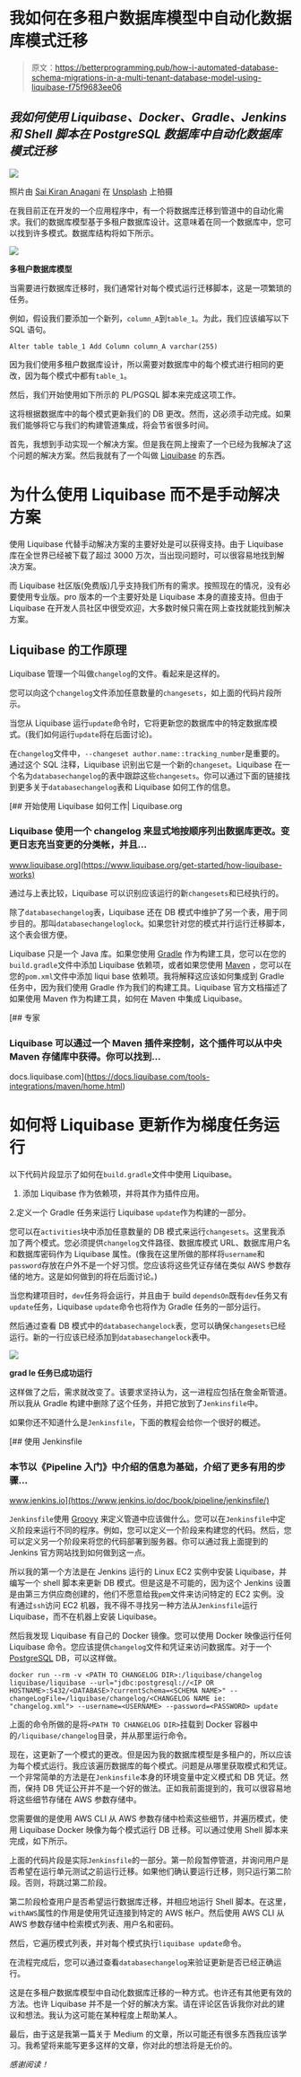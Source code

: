 # 我如何在多租户数据库模型中自动化数据库模式迁移

> 原文：<https://betterprogramming.pub/how-i-automated-database-schema-migrations-in-a-multi-tenant-database-model-using-liquibase-f75f9683ee06>

## *我如何使用 Liquibase、Docker、Gradle、Jenkins 和 Shell 脚本在 PostgreSQL 数据库中自动化数据库模式迁移*

![](img/591da034adda6711b5fc18c8a4f2d674.png)

照片由 [Sai Kiran Anagani](https://unsplash.com/@_imkiran?utm_source=medium&utm_medium=referral) 在 [Unsplash](https://unsplash.com?utm_source=medium&utm_medium=referral) 上拍摄

在我目前正在开发的一个应用程序中，有一个将数据库迁移到管道中的自动化需求。我们的数据库模型基于多租户数据库设计。这意味着在同一个数据库中，您可以找到许多模式。数据库结构将如下所示。

![](img/f2d55a2524fb6db21a406c9334a925c3.png)

**多租户数据库模型**

当需要进行数据库迁移时，我们通常针对每个模式运行迁移脚本，这是一项繁琐的任务。

例如，假设我们要添加一个新列，`column_A`到`table_1`。为此，我们应该编写以下 SQL 语句。

```
Alter table table_1 Add Column column_A varchar(255)
```

因为我们使用多租户数据库设计，所以需要对数据库中的每个模式进行相同的更改，因为每个模式中都有`table_1`。

然后，我们开始使用如下所示的 PL/PGSQL 脚本来完成这项工作。

这将根据数据库中的每个模式更新我们的 DB 更改。然而，这必须手动完成。如果我们能够将它与我们的构建管道集成，将会节省很多时间。

首先，我想到手动实现一个解决方案。但是我在网上搜索了一个已经为我解决了这个问题的解决方案。然后我就有了一个叫做 [Liquibase](https://www.liquibase.org/) 的东西。

# 为什么使用 Liquibase 而不是手动解决方案

使用 Liquibase 代替手动解决方案的主要好处是可以获得支持。由于 Liquibase 库在全世界已经被下载了超过 3000 万次，当出现问题时，可以很容易地找到解决方案。

而 Liquibase 社区版(免费版)几乎支持我们所有的需求。按照现在的情况，没有必要使用专业版。pro 版本的一个主要好处是 Liquibase 本身的直接支持。但由于 Liquibase 在开发人员社区中很受欢迎，大多数时候只需在网上查找就能找到解决方案。

## Liquibase 的工作原理

Liquibase 管理一个叫做`changelog`的文件。看起来是这样的。

您可以向这个`changelog`文件添加任意数量的`changesets`，如上面的代码片段所示。

当您从 Liquibase 运行`update`命令时，它将更新您的数据库中的特定数据库模式。(我们如何运行`update`将在后面讨论)。

在`changelog`文件中，`--changeset author.name::tracking_number`是重要的。通过这个 SQL 注释，Liquibase 识别出它是一个新的`changeset`。Liquibase 在一个名为`databasechangelog`的表中跟踪这些`changesets`。你可以通过下面的链接找到更多关于`databasechangelog`表和 Liquibase 如何工作的信息。

[](https://www.liquibase.org/get-started/how-liquibase-works) [## 开始使用 Liquibase 如何工作| Liquibase.org

### Liquibase 使用一个 changelog 来显式地按顺序列出数据库更改。变更日志充当变更的分类帐，并且…

www.liquibase.org](https://www.liquibase.org/get-started/how-liquibase-works) 

通过与上表比较，Liquibase 可以识别应该运行的新`changesets`和已经执行的。

除了`databasechangelog`表，Liquibase 还在 DB 模式中维护了另一个表，用于同步目的。那叫`databasechangeloglock`。如果您针对您的模式并行运行迁移脚本，这个表会很方便。

Liquibase 只是一个 Java 库。如果您使用 [Gradle](https://gradle.org/) 作为构建工具，您可以在您的`build.gradle`文件中添加 Liquibase 依赖项，或者如果您使用 [Maven](http://maven.apache.org/) ，您可以在您的`pom.xml`文件中添加 liqui base 依赖项。我将解释这应该如何集成到 Gradle 任务中，因为我们使用 Gradle 作为我们的构建工具。Liquibase 官方文档描述了如果使用 Maven 作为构建工具，如何在 Maven 中集成 Liquibase。

 [## 专家

### Liquibase 可以通过一个 Maven 插件来控制，这个插件可以从中央 Maven 存储库中获得。你可以找到…

docs.liquibase.com](https://docs.liquibase.com/tools-integrations/maven/home.html) 

# 如何将 Liquibase 更新作为梯度任务运行

以下代码片段显示了如何在`build.gradle`文件中使用 Liquibase。

1.  添加 Liquibase 作为依赖项，并将其作为插件应用。

2.定义一个 Gradle 任务来运行 Liquibase `update`作为构建的一部分。

您可以在`activities`块中添加任意数量的 DB 模式来运行`changesets`。这里我添加了两个模式。您必须提供`changelog`文件路径、数据库模式 URL、数据库用户名和数据库密码作为 Liquibase 属性。(像我在这里所做的那样将`username`和`password`存放在户外不是一个好习惯。您应该将这些凭证存储在类似 AWS 参数存储的地方。这是如何做到的将在后面讨论。)

当您构建项目时，`dev`任务将会运行，并且由于 build `dependsOn`既有`dev`任务又有`update`任务，Liquibase `update`命令也将作为 Gradle 任务的一部分运行。

然后通过查看 DB 模式中的`databasechangelock`表，您可以确保`changesets`已经运行。新的一行应该已经添加到`databasechangelock`表中。

![](img/f211af4dacaffaf5c82567c278d0e30c.png)

**grad le 任务已成功运行**

这样做了之后，需求就改变了。该要求坚持认为，这一进程应包括在詹金斯管道。所以我从 Gradle 构建中删除了这个任务，并把它放到了`Jenkinsfile`中。

如果你还不知道什么是`Jenkinsfile`，下面的教程会给你一个很好的概述。

[](https://www.jenkins.io/doc/book/pipeline/jenkinsfile/) [## 使用 Jenkinsfile

### 本节以《Pipeline 入门》中介绍的信息为基础，介绍了更多有用的步骤…

www.jenkins.io](https://www.jenkins.io/doc/book/pipeline/jenkinsfile/) 

`Jenkinsfile`使用 [Groovy](https://groovy-lang.org/) 来定义管道中应该做什么。您可以在`Jenkinsfile`中定义阶段来运行不同的程序。例如，您可以定义一个阶段来构建您的代码。然后，您可以定义另一个阶段来将您的代码部署到服务器。你可以通过我上面提到的 Jenkins 官方网站找到如何做到这一点。

所以我的第一个方法是在 Jenkins 运行的 Linux EC2 实例中安装 Liquibase，并编写一个 shell 脚本来更新 DB 模式。但是这是不可能的，因为这个 Jenkins 设置是由第三方供应商创建的，他们不愿意给我`pem`文件来访问特定的 EC2 实例。没有通过`ssh`访问 EC2 机器，我不得不寻找另一种方法从`Jenkinsfile`运行 Liquibase，而不在机器上安装 Liquibase。

然后我发现 Liquibase 有自己的 Docker 镜像。您可以使用 Docker 映像运行任何 Liquibase 命令。您应该提供`changelog`文件和凭证来访问数据库。对于一个 [PostgreSQL](https://www.postgresql.org/) DB，可以这样做。

```
docker run --rm -v <PATH TO CHANGELOG DIR>:/liquibase/changelog liquibase/liquibase --url="jdbc:postgresql://<IP OR HOSTNAME>:5432/<DATABASE>?currentSchema=<SCHEMA NAME>" --changeLogFile=/liquibase/changelog/<CHANGELOG NAME ie: "changelog.xml"> --username=<USERNAME> --password=<PASSWORD> update
```

上面的命令所做的是将`<PATH TO CHANGELOG DIR>`挂载到 Docker 容器中的`/liquibase/changelog`目录，并从那里运行命令。

现在，这更新了一个模式的更改。但是因为我的数据库模型是多租户的，所以应该为每个模式运行。我应该遍历数据库的每个模式。问题是从哪里获取模式和凭证。一个非常简单的方法是在`Jenkinsfile`本身的环境变量中定义模式和 DB 凭证。然而，保持 DB 凭证公开并不是一个好的做法。正如我前面提到的，我可以很容易地将这些细节存储在 AWS 参数存储中。

您需要做的是使用 AWS CLI 从 AWS 参数存储中检索这些细节，并遍历模式，使用 Liquibase Docker 映像为每个模式运行 DB 迁移。可以通过使用 Shell 脚本来完成，如下所示。

上面的代码片段是实际`Jenkinsfile`的一部分。第一阶段暂停管道，并询问用户是否希望在运行单元测试之前运行迁移。如果他们确认要运行迁移，则只运行第二阶段。否则，将跳过第二阶段。

第二阶段检查用户是否希望运行数据库迁移，并相应地运行 Shell 脚本。在这里，`withAWS`属性的作用是使用凭证连接到特定的 AWS 帐户。然后使用 AWS CLI 从 AWS 参数存储中检索模式列表、用户名和密码。

然后，它遍历模式列表，并对每个模式执行`liquibase update`命令。

在流程完成后，您可以通过查看`databasechangelog`来验证更新是否已经正确运行。

这是在多租户数据库模型中自动化数据库迁移的一种方式。也许还有其他更有效的方法。也许 Liquibase 并不是一个好的解决方案。请在评论区告诉我你对此的建议和想法。我认为这可能在某种程度上帮助某人。

最后，由于这是我第一篇关于 Medium 的文章，所以可能还有很多东西我应该学习。我希望将来能写更多这样的文章，你对此的想法将是无价的。

*感谢阅读！*